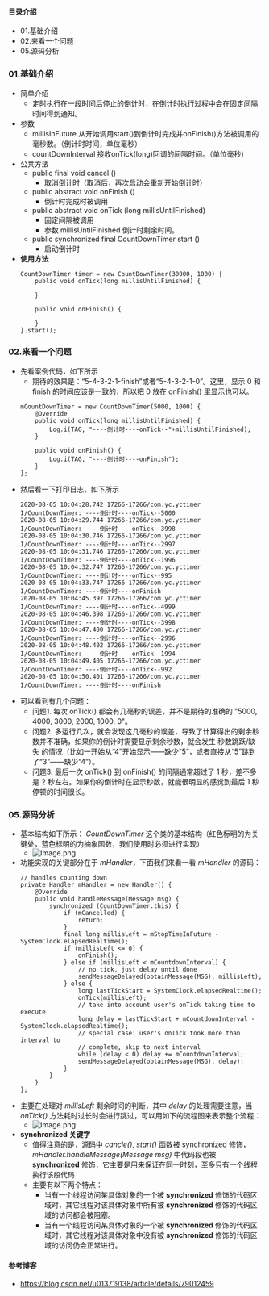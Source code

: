 #### 目录介绍
- 01.基础介绍
- 02.来看一个问题
- 05.源码分析



### 01.基础介绍
- 简单介绍
    - 定时执行在一段时间后停止的倒计时，在倒计时执行过程中会在固定间隔时间得到通知。
- 参数
    - millisInFuture 从开始调用start()到倒计时完成并onFinish()方法被调用的毫秒数。（倒计时时间，单位毫秒）
    - countDownInterval 接收onTick(long)回调的间隔时间。（单位毫秒）
- 公共方法
    - public final void cancel ()
        - 取消倒计时（取消后，再次启动会重新开始倒计时）
    - public abstract void onFinish ()
        - 倒计时完成时被调用
    - public abstract void onTick (long millisUntilFinished)
        - 固定间隔被调用
        - 参数 millisUntilFinished 倒计时剩余时间。
    - public synchronized final CountDownTimer start ()
        - 启动倒计时
- **使用方法**
    ```
    CountDownTimer timer = new CountDownTimer(30000, 1000) {
        public void onTick(long millisUntilFinished) {

        }

        public void onFinish() {

        }
    }.start();
    ```


### 02.来看一个问题
- 先看案例代码，如下所示
    - 期待的效果是：“5-4-3-2-1-finish”或者“5-4-3-2-1-0”。这里，显示 0 和 finish 的时间应该是一致的，所以把 0 放在 onFinish() 里显示也可以。
    ```
    mCountDownTimer = new CountDownTimer(5000, 1000) {
        @Override
        public void onTick(long millisUntilFinished) {
            Log.i(TAG, "----倒计时----onTick--"+millisUntilFinished);
        }

        public void onFinish() {
            Log.i(TAG, "----倒计时----onFinish");
        }
    };
    ```
- 然后看一下打印日志，如下所示
    ```
    2020-08-05 10:04:28.742 17266-17266/com.yc.yctimer I/CountDownTimer: ----倒计时----onTick--5000
    2020-08-05 10:04:29.744 17266-17266/com.yc.yctimer I/CountDownTimer: ----倒计时----onTick--3998
    2020-08-05 10:04:30.746 17266-17266/com.yc.yctimer I/CountDownTimer: ----倒计时----onTick--2997
    2020-08-05 10:04:31.746 17266-17266/com.yc.yctimer I/CountDownTimer: ----倒计时----onTick--1996
    2020-08-05 10:04:32.747 17266-17266/com.yc.yctimer I/CountDownTimer: ----倒计时----onTick--995
    2020-08-05 10:04:33.747 17266-17266/com.yc.yctimer I/CountDownTimer: ----倒计时----onFinish
    2020-08-05 10:04:45.397 17266-17266/com.yc.yctimer I/CountDownTimer: ----倒计时----onTick--4999
    2020-08-05 10:04:46.398 17266-17266/com.yc.yctimer I/CountDownTimer: ----倒计时----onTick--3998
    2020-08-05 10:04:47.400 17266-17266/com.yc.yctimer I/CountDownTimer: ----倒计时----onTick--2996
    2020-08-05 10:04:48.402 17266-17266/com.yc.yctimer I/CountDownTimer: ----倒计时----onTick--1994
    2020-08-05 10:04:49.405 17266-17266/com.yc.yctimer I/CountDownTimer: ----倒计时----onTick--992
    2020-08-05 10:04:50.401 17266-17266/com.yc.yctimer I/CountDownTimer: ----倒计时----onFinish
    ```
- 可以看到有几个问题：
    - 问题1. 每次 onTick() 都会有几毫秒的误差，并不是期待的准确的 "5000, 4000, 3000, 2000, 1000, 0"。
    - 问题2. 多运行几次，就会发现这几毫秒的误差，导致了计算得出的剩余秒数并不准确，如果你的倒计时需要显示剩余秒数，就会发生 秒数跳跃/缺失 的情况（比如一开始从“4”开始显示——缺少“5”，或者直接从“5”跳到了“3”——缺少“4”）。
    - 问题3. 最后一次 onTick() 到 onFinish() 的间隔通常超过了 1 秒，差不多是 2 秒左右。如果你的倒计时在显示秒数，就能很明显的感觉到最后 1 秒停顿的时间很长。



### 05.源码分析
- 基本结构如下所示： *CountDownTimer* 这个类的基本结构（红色标明的为关键处，蓝色标明的为抽象函数，我们使用时必须进行实现）
    - ![Image.png](http://upload-images.jianshu.io/upload_images/4432347-440ec1a4ecf31938.png)
- 功能实现的关键部分在于 *mHandler*，下面我们来看一看 *mHandler* 的源码：
    ```
    // handles counting down
    private Handler mHandler = new Handler() {
        @Override
        public void handleMessage(Message msg) {
            synchronized (CountDownTimer.this) {
                if (mCancelled) {
                    return;
                }
                final long millisLeft = mStopTimeInFuture - SystemClock.elapsedRealtime();
                if (millisLeft <= 0) {
                    onFinish();
                } else if (millisLeft < mCountdownInterval) {
                    // no tick, just delay until done
                    sendMessageDelayed(obtainMessage(MSG), millisLeft);
                } else {
                    long lastTickStart = SystemClock.elapsedRealtime();
                    onTick(millisLeft);
                    // take into account user's onTick taking time to execute
                    long delay = lastTickStart + mCountdownInterval - SystemClock.elapsedRealtime();
                    // special case: user's onTick took more than interval to
                    // complete, skip to next interval
                    while (delay < 0) delay += mCountdownInterval;
                    sendMessageDelayed(obtainMessage(MSG), delay);
                }
            }
        }
    };
    ```
- 主要在处理对 *millisLeft* 剩余时间的判断，其中 *delay* 的处理需要注意，当 *onTick()* 方法耗时过长时会进行跳过，可以用如下的流程图来表示整个流程：
    - ![Image.png](https://upload-images.jianshu.io/upload_images/4432347-9bc944c15c3abe4d.png)
- **synchronized 关键字**
    - 值得注意的是，源码中 *cancle()*, *start()* 函数被 synchronized 修饰，*mHandler.handleMessage(Message msg)* 中代码段也被 **synchronized** 修饰，它主要是用来保证在同一时刻，至多只有一个线程执行该段代码
    - 主要有以下两个特点：
        - 当有一个线程访问某具体对象的一个被 **synchronized** 修饰的代码区域时，其它线程对该具体对象中所有被 **synchronized** 修饰的代码区域的访问都会被阻塞。
        - 当有一个线程访问某具体对象的一个被 **synchronized** 修饰的代码区域时，其它线程对该具体对象中没有被 **synchronized** 修饰的代码区域的访问仍会正常进行。



#### 参考博客
- https://blog.csdn.net/u013719138/article/details/79012459




